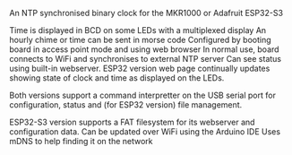 An NTP synchronised binary clock for the MKR1000 or Adafruit ESP32-S3

Time is displayed in BCD on some LEDs with a multiplexed display
An hourly chime or time can be sent in morse code
Configured by booting board in access point mode and using web browser
In normal use, board connects to WiFi and synchronises to external NTP server
Can see status using built-in webserver.  ESP32 version web page continually updates
showing state of clock and time as displayed on the LEDs.

Both versions support a command interpretter on the USB serial port for configuration, status
and (for ESP32 version) file management.

ESP32-S3 version supports a FAT filesystem for its webserver and configuration data.
Can be updated over WiFi using the Arduino IDE
Uses mDNS to help finding it on the network

